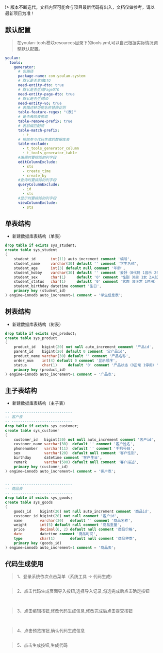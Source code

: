!> 版本不断迭代，文档内容可能会与项目最新代码有出入，文档仅做参考，请以最新项目为准！

## 默认配置

> 在youlan-tools模块resources目录下的tools.yml,可以自己根据实际情况调整默认配置。

```yaml
youlan:
  tools:
    generator:
      # 包路径
      package-name: com.youlan.system
      # 默认是否生成DTO
      need-entity-dto: true
      # 默认是否生成PageDTO
      need-entity-page-dto: true
      # 默认是否生成VO
      need-entity-vo: true
      # 表描述转功能名称替换正则
      table-feature-regex: "(表)"
      # 是否去除表前缀
      table-remove-prefix: true
      # 表前缀匹配项
      table-match-prefix:
        - t_
      # 排除参与代码生成的数据库表
      table-exclude:
        - t_tools_generator_column
        - t_tools_generator_table
      #编辑时要排除的列字段
      editColumnExclude:
        - sts
        - create_time
        - create_by
      #查询时要排除的列字段
      queryColumnExclude:
        - id
        - sts
      #显示时要排除的列字段
      viewColumnExclude:
        - sts
```

## 单表结构

* 新建数据库表结构（单表）

```sql
drop table if exists sys_student;
create table sys_student
(
    student_id       int(11) auto_increment comment '编号',
    student_name     varchar(30) default '' comment '学生名称',
    student_age      int(3) default null comment '年龄',
    student_hobby    varchar(30) default '' comment '爱好（0代码 1音乐 2电影）',
    student_sex      char(1)     default '0' comment '性别（0男 1女 2未知）',
    student_status   char(1)     default '0' comment '状态（0正常 1停用）',
    student_birthday datetime comment '生日',
    primary key (student_id)
) engine=innodb auto_increment=1 comment = '学生信息表';
```

## 树表结构

* 新建数据库表结构（树表）

```sql
drop table if exists sys_product;
create table sys_product
(
    product_id   bigint(20) not null auto_increment comment '产品id',
    parent_id    bigint(20) default 0 comment '父产品id',
    product_name varchar(30) default '' comment '产品名称',
    order_num    int(4) default 0 comment '显示顺序',
    status       char(1)     default '0' comment '产品状态（0正常 1停用）',
    primary key (product_id)
) engine=innodb auto_increment=1 comment = '产品表';
```

## 主子表结构

* 新建数据库表结构（主子表）

```sql
-- ----------------------------
-- 客户表
-- ----------------------------
drop table if exists sys_customer;
create table sys_customer
(
    customer_id   bigint(20) not null auto_increment comment '客户id',
    customer_name varchar(30)  default '' comment '客户姓名',
    phonenumber   varchar(11)  default '' comment '手机号码',
    sex           varchar(20)  default null comment '客户性别',
    birthday      datetime comment '客户生日',
    remark        varchar(500) default null comment '客户描述',
    primary key (customer_id)
) engine=innodb auto_increment=1 comment = '客户表';


-- ----------------------------
-- 商品表
-- ----------------------------
drop table if exists sys_goods;
create table sys_goods
(
    goods_id    bigint(20) not null auto_increment comment '商品id',
    customer_id bigint(20) not null comment '客户id',
    name        varchar(30)   default '' comment '商品名称',
    weight      int(5) default null comment '商品重量',
    price       decimal(6, 2) default null comment '商品价格',
    date        datetime comment '商品时间',
    type        char(1)       default null comment '商品种类',
    primary key (goods_id)
) engine=innodb auto_increment=1 comment = '商品表';
```

## 代码生成使用

> 1、登录系统依次点击菜单（系统工具 -> 代码生成) 

<img src="assets/img/java-handbook/function-generator-menu.png" alt="">

> 2、点击代码生成页面导入按钮,选择导入记录,勾选完成后点击确定按钮

<img src="assets/img/java-handbook/function-generator-button.png" alt="">
<img src="assets/img/java-handbook/function-generator-button-choose.png" alt="">
<img src="assets/img/java-handbook/function-generator-finish.png" alt="">

> 3、点击编辑按钮,修改代码生成信息,修改完成后点击提交按钮

<img src="assets/img/java-handbook/function-generator-edit-button.png" alt="">
<img src="assets/img/java-handbook/function-generator-basic-info.png" alt="">
<img src="assets/img/java-handbook/function-generator-fields-info.png" alt="">
<img src="assets/img/java-handbook/function-generator-info.png" alt="">

> 4、点击预览按钮,确认代码生成信息

<img src="assets/img/java-handbook/function-generator-preview.png" alt="">

> 5、点击生成按钮,生成代码

<img src="assets/img/java-handbook/function-generator-download.png" alt="">
